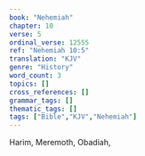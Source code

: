 ```yaml
---
book: "Nehemiah"
chapter: 10
verse: 5
ordinal_verse: 12555
ref: "Nehemiah 10:5"
translation: "KJV"
genre: "History"
word_count: 3
topics: []
cross_references: []
grammar_tags: []
thematic_tags: []
tags: ["Bible","KJV","Nehemiah"]
---
```

Harim, Meremoth, Obadiah,
